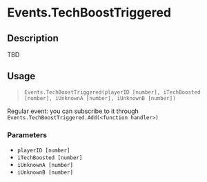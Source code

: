 # Events.TechBoostTriggered
## Description
TBD

## Usage
> `Events.TechBoostTriggered(playerID [number], iTechBoosted [number], iUnknownA [number], iUnknownB [number])`

Regular event: you can subscribe to it through `Events.TechBoostTriggered.Add(<function handler>)`

### Parameters
- `playerID [number]`
- `iTechBoosted [number]`
- `iUnknownA [number]`
- `iUnknownB [number]`